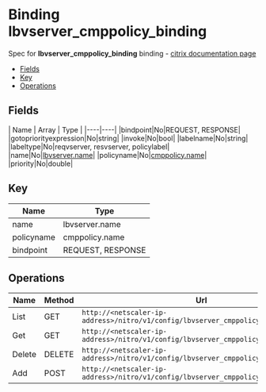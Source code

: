 # Binding lbvserver_cmppolicy_binding

Spec for **lbvserver_cmppolicy_binding** binding - [citrix documentation page](https://developer-docs.citrix.com/projects/netscaler-nitro-api/en/11.0/configuration/load-balancing/lbvserver_cmppolicy_binding/lbvserver_cmppolicy_binding/)

- [Fields](#fields)
- [Key](#key)
- [Operations](#operations)

## Fields

| Name | Array | Type |
|----|----|
|bindpoint|No|REQUEST, RESPONSE|
|gotopriorityexpression|No|string|
|invoke|No|bool|
|labelname|No|string|
|labeltype|No|reqvserver, resvserver, policylabel|
|name|No|[lbvserver.name](/doc/resources/lbvserver.md)|
|policyname|No|[cmppolicy.name](/doc/resources/cmppolicy.md)|
|priority|No|double|

## Key

| Name | Type |
|----|----|
| name | lbvserver.name |
| policyname | cmppolicy.name |
| bindpoint | REQUEST, RESPONSE |

## Operations

| Name | Method | Url |
|----|----|----|
| List | GET | `http://<netscaler-ip-address>/nitro/v1/config/lbvserver_cmppolicy_binding` |
| Get | GET | `http://<netscaler-ip-address>/nitro/v1/config/lbvserver_cmppolicy_binding/<name>` |
| Delete | DELETE | `http://<netscaler-ip-address>/nitro/v1/config/lbvserver_cmppolicy_binding/<name>` |
| Add | POST | `http://<netscaler-ip-address>/nitro/v1/config/lbvserver_cmppolicy_binding` |

